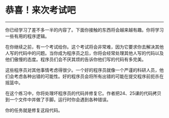 # 恭喜！来次考试吧
-------------------------
你已经学习了差不多一半的内容了。下面你接触的东西将会越来越有趣。你将学习一些有用的程序逻辑。

在你继续之前，有一个考试给你。这个考试将会非常难，因为它要求你去解决其他人写的代码中的问题。当你成为程序员之后，你将会经常处理其他人写的代码以及他们傲慢的态度。程序员们会不厌其烦的告诉你他们写的代码有多完美。

这些程序员对其他事情考虑得很少。一个好的程序员就像一个严谨的科研人员，他们会考虑各种出错的可能性。好的程序员会将所有出错的可能在提交程序前扼杀在摇篮中。

在这个练习中，你将处理坏程序员的代码并修复它。作者把24、25课的代码拷贝到一个文件中并做了手脚。运行时你会遇到各种错误。

你的任务就是修复这段代码。